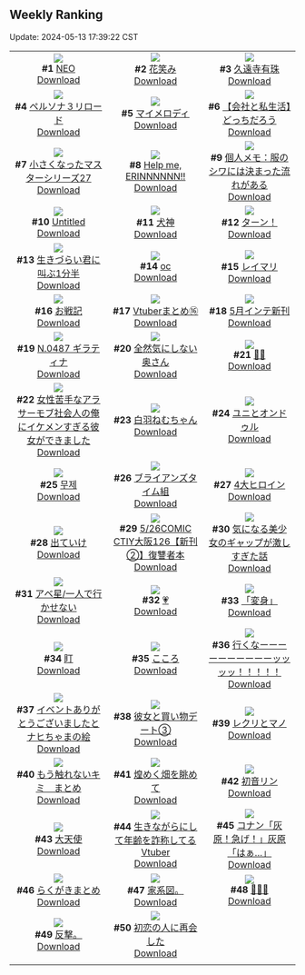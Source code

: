 ## Weekly Ranking
Update: 2024-05-13 17:39:22 CST

|      |      |      |
| :----: | :----: | :----: |
| ![](https://i.pixiv.re/c/240x480/img-master/img/2024/05/07/00/00/21/118504345_p0_master1200.jpg)<br>**#1** [NEO](https://www.pixiv.net/artworks/118504345)<br>[Download](https://i.pixiv.re/img-original/img/2024/05/07/00/00/21/118504345_p0.png) | ![](https://i.pixiv.re/c/240x480/img-master/img/2024/05/07/00/00/23/118504364_p0_master1200.jpg)<br>**#2** [花笑み](https://www.pixiv.net/artworks/118504364)<br>[Download](https://i.pixiv.re/img-original/img/2024/05/07/00/00/23/118504364_p0.jpg) | ![](https://i.pixiv.re/c/240x480/img-master/img/2024/05/06/00/00/30/118470004_p0_master1200.jpg)<br>**#3** [久遠寺有珠](https://www.pixiv.net/artworks/118470004)<br>[Download](https://i.pixiv.re/img-original/img/2024/05/06/00/00/30/118470004_p0.png) |
| ![](https://i.pixiv.re/c/240x480/img-master/img/2024/05/07/00/00/24/118504369_p0_master1200.jpg)<br>**#4** [ペルソナ３リロード](https://www.pixiv.net/artworks/118504369)<br>[Download](https://i.pixiv.re/img-original/img/2024/05/07/00/00/24/118504369_p0.jpg) | ![](https://i.pixiv.re/c/240x480/img-master/img/2024/05/08/00/00/23/118532273_p0_master1200.jpg)<br>**#5** [マイメロディ](https://www.pixiv.net/artworks/118532273)<br>[Download](https://i.pixiv.re/img-original/img/2024/05/08/00/00/23/118532273_p0.jpg) | ![](https://i.pixiv.re/c/240x480/img-master/img/2024/05/07/12/00/14/118515250_p0_master1200.jpg)<br>**#6** [【会社と私生活】どっちだろう](https://www.pixiv.net/artworks/118515250)<br>[Download](https://i.pixiv.re/img-original/img/2024/05/07/12/00/14/118515250_p0.jpg) |
| ![](https://i.pixiv.re/c/240x480/img-master/img/2024/05/08/01/05/17/118534492_p0_master1200.jpg)<br>**#7** [小さくなったマスターシリーズ27](https://www.pixiv.net/artworks/118534492)<br>[Download](https://i.pixiv.re/img-original/img/2024/05/08/01/05/17/118534492_p0.jpg) | ![](https://i.pixiv.re/c/240x480/img-master/img/2024/05/06/00/00/17/118469936_p0_master1200.jpg)<br>**#8** [Help me, ERINNNNNN!!](https://www.pixiv.net/artworks/118469936)<br>[Download](https://i.pixiv.re/img-original/img/2024/05/06/00/00/17/118469936_p0.jpg) | ![](https://i.pixiv.re/c/240x480/img-master/img/2024/05/07/06/00/07/118510794_p0_master1200.jpg)<br>**#9** [個人メモ：服のシワには決まった流れがある](https://www.pixiv.net/artworks/118510794)<br>[Download](https://i.pixiv.re/img-original/img/2024/05/07/06/00/07/118510794_p0.jpg) |
| ![](https://i.pixiv.re/c/240x480/img-master/img/2024/05/06/00/01/04/118470136_p0_master1200.jpg)<br>**#10** [Untitled](https://www.pixiv.net/artworks/118470136)<br>[Download](https://i.pixiv.re/img-original/img/2024/05/06/00/01/04/118470136_p0.jpg) | ![](https://i.pixiv.re/c/240x480/img-master/img/2024/05/07/00/03/34/118504704_p0_master1200.jpg)<br>**#11** [犬神](https://www.pixiv.net/artworks/118504704)<br>[Download](https://i.pixiv.re/img-original/img/2024/05/07/00/03/34/118504704_p0.png) | ![](https://i.pixiv.re/c/240x480/img-master/img/2024/05/07/20/00/01/118524213_p0_master1200.jpg)<br>**#12** [ターン！](https://www.pixiv.net/artworks/118524213)<br>[Download](https://i.pixiv.re/img-original/img/2024/05/07/20/00/01/118524213_p0.png) |
| ![](https://i.pixiv.re/c/240x480/img-master/img/2024/05/07/18/31/16/118521938_p0_master1200.jpg)<br>**#13** [生きづらい君に叫ぶ1分半](https://www.pixiv.net/artworks/118521938)<br>[Download](https://i.pixiv.re/img-original/img/2024/05/07/18/31/16/118521938_p0.jpg) | ![](https://i.pixiv.re/c/240x480/img-master/img/2024/05/07/00/57/57/118506560_p0_master1200.jpg)<br>**#14** [oc](https://www.pixiv.net/artworks/118506560)<br>[Download](https://i.pixiv.re/img-original/img/2024/05/07/00/57/57/118506560_p0.png) | ![](https://i.pixiv.re/c/240x480/img-master/img/2024/05/08/00/00/11/118532210_p0_master1200.jpg)<br>**#15** [レイマリ](https://www.pixiv.net/artworks/118532210)<br>[Download](https://i.pixiv.re/img-original/img/2024/05/08/00/00/11/118532210_p0.png) |
| ![](https://i.pixiv.re/c/240x480/img-master/img/2024/05/08/21/41/41/118554465_p0_master1200.jpg)<br>**#16** [お戦記](https://www.pixiv.net/artworks/118554465)<br>[Download](https://i.pixiv.re/img-original/img/2024/05/08/21/41/41/118554465_p0.png) | ![](https://i.pixiv.re/c/240x480/img-master/img/2024/05/07/23/57/17/118532074_p0_master1200.jpg)<br>**#17** [Vtuberまとめ⑯](https://www.pixiv.net/artworks/118532074)<br>[Download](https://i.pixiv.re/img-original/img/2024/05/07/23/57/17/118532074_p0.jpg) | ![](https://i.pixiv.re/c/240x480/img-master/img/2024/05/07/00/06/44/118504855_p0_master1200.jpg)<br>**#18** [5月インテ新刊](https://www.pixiv.net/artworks/118504855)<br>[Download](https://i.pixiv.re/img-original/img/2024/05/07/00/06/44/118504855_p0.jpg) |
| ![](https://i.pixiv.re/c/240x480/img-master/img/2024/05/07/00/00/57/118504493_p0_master1200.jpg)<br>**#19** [N.0487 ギラティナ](https://www.pixiv.net/artworks/118504493)<br>[Download](https://i.pixiv.re/img-original/img/2024/05/07/00/00/57/118504493_p0.jpg) | ![](https://i.pixiv.re/c/240x480/img-master/img/2024/05/06/00/07/55/118470520_p0_master1200.jpg)<br>**#20** [全然気にしない奥さん](https://www.pixiv.net/artworks/118470520)<br>[Download](https://i.pixiv.re/img-original/img/2024/05/06/00/07/55/118470520_p0.jpg) | ![](https://i.pixiv.re/c/240x480/img-master/img/2024/05/08/13/28/43/118544263_p0_master1200.jpg)<br>**#21** [💜✨](https://www.pixiv.net/artworks/118544263)<br>[Download](https://i.pixiv.re/img-original/img/2024/05/08/13/28/43/118544263_p0.jpg) |
| ![](https://i.pixiv.re/c/240x480/img-master/img/2024/05/06/00/02/21/118470261_p0_master1200.jpg)<br>**#22** [女性苦手なアラサーモブ社会人の俺にイケメンすぎる彼女ができました](https://www.pixiv.net/artworks/118470261)<br>[Download](https://i.pixiv.re/img-original/img/2024/05/06/00/02/21/118470261_p0.jpg) | ![](https://i.pixiv.re/c/240x480/img-master/img/2024/05/07/00/00/23/118504363_p0_master1200.jpg)<br>**#23** [白羽ねむちゃん](https://www.pixiv.net/artworks/118504363)<br>[Download](https://i.pixiv.re/img-original/img/2024/05/07/00/00/23/118504363_p0.jpg) | ![](https://i.pixiv.re/c/240x480/img-master/img/2024/05/06/00/05/12/118470398_p0_master1200.jpg)<br>**#24** [ユニとオンドゥル](https://www.pixiv.net/artworks/118470398)<br>[Download](https://i.pixiv.re/img-original/img/2024/05/06/00/05/12/118470398_p0.png) |
| ![](https://i.pixiv.re/c/240x480/img-master/img/2024/05/07/21/49/02/118527787_p0_master1200.jpg)<br>**#25** [무제](https://www.pixiv.net/artworks/118527787)<br>[Download](https://i.pixiv.re/img-original/img/2024/05/07/21/49/02/118527787_p0.png) | ![](https://i.pixiv.re/c/240x480/img-master/img/2024/05/07/19/48/32/118523912_p0_master1200.jpg)<br>**#26** [ブライアンズタイム組](https://www.pixiv.net/artworks/118523912)<br>[Download](https://i.pixiv.re/img-original/img/2024/05/07/19/48/32/118523912_p0.jpg) | ![](https://i.pixiv.re/c/240x480/img-master/img/2024/05/08/00/00/06/118532182_p0_master1200.jpg)<br>**#27** [4大ヒロイン](https://www.pixiv.net/artworks/118532182)<br>[Download](https://i.pixiv.re/img-original/img/2024/05/08/00/00/06/118532182_p0.png) |
| ![](https://i.pixiv.re/c/240x480/img-master/img/2024/05/07/22/25/58/118529077_p0_master1200.jpg)<br>**#28** [出ていけ](https://www.pixiv.net/artworks/118529077)<br>[Download](https://i.pixiv.re/img-original/img/2024/05/07/22/25/58/118529077_p0.jpg) | ![](https://i.pixiv.re/c/240x480/img-master/img/2024/05/07/21/56/05/118528013_p0_master1200.jpg)<br>**#29** [5/26COMIC CTIY大阪126【新刊②】復讐者本](https://www.pixiv.net/artworks/118528013)<br>[Download](https://i.pixiv.re/img-original/img/2024/05/07/21/56/05/118528013_p0.jpg) | ![](https://i.pixiv.re/c/240x480/img-master/img/2024/05/08/00/23/08/118533303_p0_master1200.jpg)<br>**#30** [気になる美少女のギャップが激しすぎた話](https://www.pixiv.net/artworks/118533303)<br>[Download](https://i.pixiv.re/img-original/img/2024/05/08/00/23/08/118533303_p0.jpg) |
| ![](https://i.pixiv.re/c/240x480/img-master/img/2024/05/07/21/35/32/118527358_p0_master1200.jpg)<br>**#31** [アベ星/一人で行かせない](https://www.pixiv.net/artworks/118527358)<br>[Download](https://i.pixiv.re/img-original/img/2024/05/07/21/35/32/118527358_p0.png) | ![](https://i.pixiv.re/c/240x480/img-master/img/2024/05/07/00/00/22/118504354_p0_master1200.jpg)<br>**#32** [💗](https://www.pixiv.net/artworks/118504354)<br>[Download](https://i.pixiv.re/img-original/img/2024/05/07/00/00/22/118504354_p0.jpg) | ![](https://i.pixiv.re/c/240x480/img-master/img/2024/05/08/00/00/21/118532258_p0_master1200.jpg)<br>**#33** [「変身」](https://www.pixiv.net/artworks/118532258)<br>[Download](https://i.pixiv.re/img-original/img/2024/05/08/00/00/21/118532258_p0.jpg) |
| ![](https://i.pixiv.re/c/240x480/img-master/img/2024/05/07/00/43/50/118506147_p0_master1200.jpg)<br>**#34** [盯](https://www.pixiv.net/artworks/118506147)<br>[Download](https://i.pixiv.re/img-original/img/2024/05/07/00/43/50/118506147_p0.jpg) | ![](https://i.pixiv.re/c/240x480/img-master/img/2024/05/07/00/43/30/118506134_p0_master1200.jpg)<br>**#35** [こころ](https://www.pixiv.net/artworks/118506134)<br>[Download](https://i.pixiv.re/img-original/img/2024/05/07/00/43/30/118506134_p0.jpg) | ![](https://i.pixiv.re/c/240x480/img-master/img/2024/05/07/00/15/42/118505207_p0_master1200.jpg)<br>**#36** [行くなーーーーーーーーーーッッッッ！！！！！](https://www.pixiv.net/artworks/118505207)<br>[Download](https://i.pixiv.re/img-original/img/2024/05/07/00/15/42/118505207_p0.png) |
| ![](https://i.pixiv.re/c/240x480/img-master/img/2024/05/07/13/29/31/118516626_p0_master1200.jpg)<br>**#37** [イベントありがとうございましたとナヒちゃまの絵](https://www.pixiv.net/artworks/118516626)<br>[Download](https://i.pixiv.re/img-original/img/2024/05/07/13/29/31/118516626_p0.jpg) | ![](https://i.pixiv.re/c/240x480/img-master/img/2024/05/06/17/22/35/118490285_p0_master1200.jpg)<br>**#38** [彼女と買い物デート③](https://www.pixiv.net/artworks/118490285)<br>[Download](https://i.pixiv.re/img-original/img/2024/05/06/17/22/35/118490285_p0.jpg) | ![](https://i.pixiv.re/c/240x480/img-master/img/2024/05/07/00/00/15/118504317_p0_master1200.jpg)<br>**#39** [レクリとマノ](https://www.pixiv.net/artworks/118504317)<br>[Download](https://i.pixiv.re/img-original/img/2024/05/07/00/00/15/118504317_p0.png) |
| ![](https://i.pixiv.re/c/240x480/img-master/img/2024/05/07/19/32/25/118523520_p0_master1200.jpg)<br>**#40** [もう触れないキミ　まとめ](https://www.pixiv.net/artworks/118523520)<br>[Download](https://i.pixiv.re/img-original/img/2024/05/07/19/32/25/118523520_p0.jpg) | ![](https://i.pixiv.re/c/240x480/img-master/img/2024/05/07/00/00/18/118504332_p0_master1200.jpg)<br>**#41** [煌めく畑を眺めて](https://www.pixiv.net/artworks/118504332)<br>[Download](https://i.pixiv.re/img-original/img/2024/05/07/00/00/18/118504332_p0.jpg) | ![](https://i.pixiv.re/c/240x480/img-master/img/2024/05/07/23/26/04/118531068_p0_master1200.jpg)<br>**#42** [初音リン](https://www.pixiv.net/artworks/118531068)<br>[Download](https://i.pixiv.re/img-original/img/2024/05/07/23/26/04/118531068_p0.jpg) |
| ![](https://i.pixiv.re/c/240x480/img-master/img/2024/05/07/00/00/32/118504413_p0_master1200.jpg)<br>**#43** [大天使](https://www.pixiv.net/artworks/118504413)<br>[Download](https://i.pixiv.re/img-original/img/2024/05/07/00/00/32/118504413_p0.jpg) | ![](https://i.pixiv.re/c/240x480/img-master/img/2024/05/07/20/02/56/118524411_p0_master1200.jpg)<br>**#44** [生きながらにして年齢を詐称してるVtuber](https://www.pixiv.net/artworks/118524411)<br>[Download](https://i.pixiv.re/img-original/img/2024/05/07/20/02/56/118524411_p0.png) | ![](https://i.pixiv.re/c/240x480/img-master/img/2024/05/07/15/26/32/118518395_p0_master1200.jpg)<br>**#45** [コナン「灰原！急げ！」灰原「はぁ…」](https://www.pixiv.net/artworks/118518395)<br>[Download](https://i.pixiv.re/img-original/img/2024/05/07/15/26/32/118518395_p0.jpg) |
| ![](https://i.pixiv.re/c/240x480/img-master/img/2024/05/08/06/00/24/118538361_p0_master1200.jpg)<br>**#46** [らくがきまとめ](https://www.pixiv.net/artworks/118538361)<br>[Download](https://i.pixiv.re/img-original/img/2024/05/08/06/00/24/118538361_p0.jpg) | ![](https://i.pixiv.re/c/240x480/img-master/img/2024/05/06/05/56/24/118476639_p0_master1200.jpg)<br>**#47** [家系図。](https://www.pixiv.net/artworks/118476639)<br>[Download](https://i.pixiv.re/img-original/img/2024/05/06/05/56/24/118476639_p0.jpg) | ![](https://i.pixiv.re/c/240x480/img-master/img/2024/05/07/00/00/12/118504306_p0_master1200.jpg)<br>**#48** [🧡👔🧡](https://www.pixiv.net/artworks/118504306)<br>[Download](https://i.pixiv.re/img-original/img/2024/05/07/00/00/12/118504306_p0.png) |
| ![](https://i.pixiv.re/c/240x480/img-master/img/2024/05/06/17/45/58/118490932_p0_master1200.jpg)<br>**#49** [反撃。](https://www.pixiv.net/artworks/118490932)<br>[Download](https://i.pixiv.re/img-original/img/2024/05/06/17/45/58/118490932_p0.jpg) | ![](https://i.pixiv.re/c/240x480/img-master/img/2024/05/07/11/01/35/118514361_p0_master1200.jpg)<br>**#50** [初恋の人に再会した](https://www.pixiv.net/artworks/118514361)<br>[Download](https://i.pixiv.re/img-original/img/2024/05/07/11/01/35/118514361_p0.jpg) |
|      |
